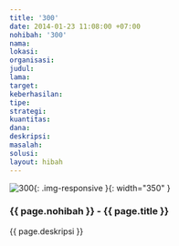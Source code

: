 ```yaml
---
title: '300'
date: 2014-01-23 11:08:00 +07:00
nohibah: '300'
nama: 
lokasi: 
organisasi: 
judul: 
lama: 
target: 
keberhasilan: 
tipe: 
strategi: 
kuantitas: 
dana: 
deskripsi: 
masalah: 
solusi: 
layout: hibah
---
```


![300](/static/img/hibahcms/300.png){: .img-responsive }{: width="350" }

### {{ page.nohibah }} - {{ page.title }}

{{ page.deskripsi }}
